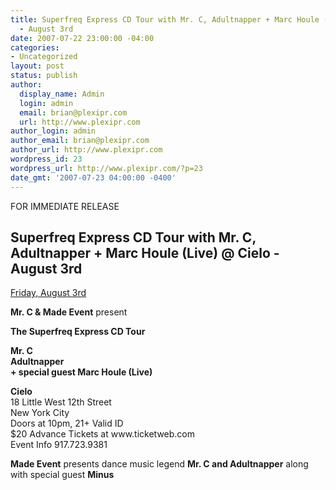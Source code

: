 ```yaml
---
title: Superfreq Express CD Tour with Mr. C, Adultnapper + Marc Houle (Live) @ Cielo
  - August 3rd
date: 2007-07-22 23:00:00 -04:00
categories:
- Uncategorized
layout: post
status: publish
author:
  display_name: Admin
  login: admin
  email: brian@plexipr.com
  url: http://www.plexipr.com
author_login: admin
author_email: brian@plexipr.com
author_url: http://www.plexipr.com
wordpress_id: 23
wordpress_url: http://www.plexipr.com/?p=23
date_gmt: '2007-07-23 04:00:00 -0400'
---
```


<p>FOR IMMEDIATE RELEASE</p>
<h2>Superfreq Express CD Tour with Mr. C, Adultnapper + Marc Houle (Live) @ Cielo - August 3rd</h2>
<p><u>Friday, August 3rd</u></p>
<p><b>Mr. C & Made Event</b> present</p>
<p><b>The Superfreq Express CD Tour</b></p>
<p><b>Mr. C<br />
Adultnapper<br />
+ special guest Marc Houle (Live)</b></p>
<p><b>Cielo</b><br />
18 Little West 12th Street<br />
New York City   <br />
Doors at 10pm, 21+ Valid ID<br />
$20 Advance Tickets at www.ticketweb.com<br />
Event Info 917.723.9381</p>
<p><b>Made Event</b> presents dance music legend <b>Mr. C and Adultnapper</b> along with special guest <b>Minus</p>
